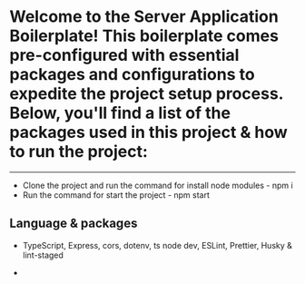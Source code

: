 # Welcome to the Server Application Boilerplate! This boilerplate comes pre-configured with essential packages and configurations to expedite the project setup process. Below, you'll find a list of the packages used in this project & how to run the project:

---

- Clone the project and run the command for install node modules - npm i
- Run the command for start the project - npm start

## Language & packages

- TypeScript, Express, cors, dotenv, ts node dev, ESLint, Prettier, Husky & lint-staged

-
